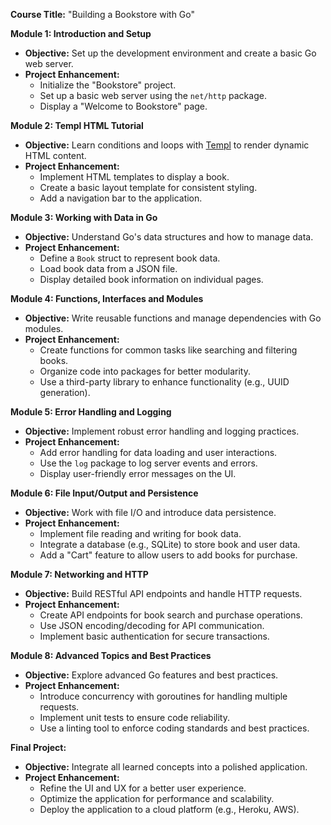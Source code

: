 **Course Title:** "Building a Bookstore with Go"

**Module 1: Introduction and Setup**

* **Objective:** Set up the development environment and create a basic Go web server.
* **Project Enhancement:** 
  * Initialize the "Bookstore" project.
  * Set up a basic web server using the `net/http` package.
  * Display a "Welcome to Bookstore" page.

**Module 2: Templ HTML Tutorial**

* **Objective:** Learn conditions and loops with [Templ](https://templ.guide/) to render dynamic HTML content.
* **Project Enhancement:**
  * Implement HTML templates to display a book.
  * Create a basic layout template for consistent styling.
  * Add a navigation bar to the application.

**Module 3: Working with Data in Go**

* **Objective:** Understand Go's data structures and how to manage data.
* **Project Enhancement:**
  * Define a `Book` struct to represent book data.
  * Load book data from a JSON file.
  * Display detailed book information on individual pages.

**Module 4: Functions, Interfaces and Modules**

* **Objective:** Write reusable functions and manage dependencies with Go modules.
* **Project Enhancement:**
  * Create functions for common tasks like searching and filtering books.
  * Organize code into packages for better modularity.
  * Use a third-party library to enhance functionality (e.g., UUID generation).

**Module 5: Error Handling and Logging**

* **Objective:** Implement robust error handling and logging practices.
* **Project Enhancement:**
  * Add error handling for data loading and user interactions.
  * Use the `log` package to log server events and errors.
  * Display user-friendly error messages on the UI.

**Module 6: File Input/Output and Persistence**

* **Objective:** Work with file I/O and introduce data persistence.
* **Project Enhancement:**
  * Implement file reading and writing for book data.
  * Integrate a database (e.g., SQLite) to store book and user data.
  * Add a "Cart" feature to allow users to add books for purchase.

**Module 7: Networking and HTTP**

* **Objective:** Build RESTful API endpoints and handle HTTP requests.
* **Project Enhancement:**
  * Create API endpoints for book search and purchase operations.
  * Use JSON encoding/decoding for API communication.
  * Implement basic authentication for secure transactions.

**Module 8: Advanced Topics and Best Practices**

* **Objective:** Explore advanced Go features and best practices.
* **Project Enhancement:**
  * Introduce concurrency with goroutines for handling multiple requests.
  * Implement unit tests to ensure code reliability.
  * Use a linting tool to enforce coding standards and best practices.

**Final Project:**

* **Objective:** Integrate all learned concepts into a polished application.
* **Project Enhancement:**
  * Refine the UI and UX for a better user experience.
  * Optimize the application for performance and scalability.
  * Deploy the application to a cloud platform (e.g., Heroku, AWS).
